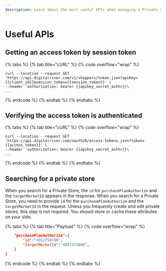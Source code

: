```yaml
---
description: Learn about the most useful APIs when managing a Private Store.
---
```


# Useful APIs

## Getting an access token by session token

{% tabs %}
{% tab title="cURL" %}
{% code overflow="wrap" %}
```http
curl --location --request GET 'https://api.digitalriver.com/v1/shoppers/token.json?apiKey={{client_id}}&session_token={{session_token}}' \
--header 'authorization: bearer {{apikey_secret_authr}}\
...
```
{% endcode %}
{% endtab %}
{% endtabs %}

## Verifying the access token is authenticated

{% tabs %}
{% tab title="cURL" %}
{% code overflow="wrap" %}
```http
curl --location --request GET 'https://api.digitalriver.com/oauth20/access-tokens.json?token={{access_token}}' \
--header 'authorization: bearer {{apikey_secret_authr}}\
...
```
{% endcode %}
{% endtab %}
{% endtabs %}

## Searching for a private store

When you search for a Private Store, the `id` for `purchasePlanAuthorize` and the `targetMarketId` appears in the response. When you search for a Private Store, you need to provide `id` for the `purchasePlanAuthorize` and the `targetMarketId` in the request. Unless you frequently create and edit private stores, this step is not required. You should store or cache these attributes on your side.

{% tabs %}
{% tab title="Payload" %}
{% code overflow="wrap" %}
```json
    "purchasePlanAuthorize":{
        "id":"4912758700",
        "targetMarketId":"4897371800",
    }
}
```
{% endcode %}
{% endtab %}
{% endtabs %}
